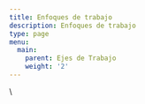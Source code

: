 ```yaml
---
title: Enfoques de trabajo
description: Enfoques de trabajo
type: page
menu:
  main:
    parent: Ejes de Trabajo
    weight: '2'
---
```

\
